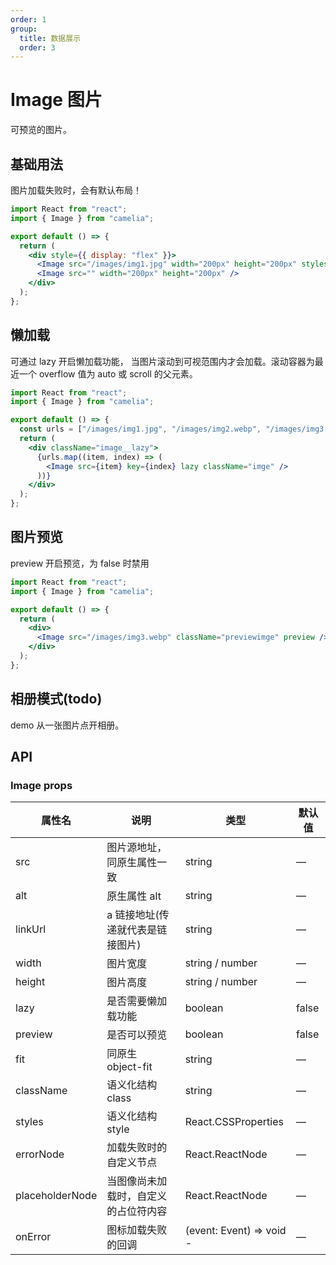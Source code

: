 ```yaml
---
order: 1
group:
  title: 数据展示
  order: 3
---
```


<style>
  .previewimge {
    width: 200px;
    height: 200px;
    margin-bottom: 20px;
  }

  .image__lazy {
    height: 300px;
    overflow-y: auto;
  }
  .image__lazy .imge {
    width: 200px;
    height: 200px;
    margin-bottom: 20px;
 }
</style>

# Image 图片

可预览的图片。

## 基础用法

图片加载失败时，会有默认布局！

```jsx
import React from "react";
import { Image } from "camelia";

export default () => {
  return (
    <div style={{ display: "flex" }}>
      <Image src="/images/img1.jpg" width="200px" height="200px" styles={{ marginRight: "15px" }} />
      <Image src="" width="200px" height="200px" />
    </div>
  );
};
```

## 懒加载

可通过 lazy 开启懒加载功能， 当图片滚动到可视范围内才会加载。滚动容器为最近一个 overflow 值为 auto 或 scroll 的父元素。

```jsx
import React from "react";
import { Image } from "camelia";

export default () => {
  const urls = ["/images/img1.jpg", "/images/img2.webp", "/images/img3.webp", "/images/img4.webp"];
  return (
    <div className="image__lazy">
      {urls.map((item, index) => (
        <Image src={item} key={index} lazy className="imge" />
      ))}
    </div>
  );
};
```

## 图片预览

preview 开启预览，为 false 时禁用

```jsx
import React from "react";
import { Image } from "camelia";

export default () => {
  return (
    <div>
      <Image src="/images/img3.webp" className="previewimge" preview />
    </div>
  );
};
```

## 相册模式(todo)

demo 从一张图片点开相册。

## API

### Image props

| 属性名          | 说明                                 | 类型                     | 默认值 |
| --------------- | ------------------------------------ | ------------------------ | ------ |
| src             | 图片源地址，同原生属性一致           | string                   | —      |
| alt             | 原生属性 alt                         | string                   | —      |
| linkUrl         | a 链接地址(传递就代表是链接图片)     | string                   | —      |
| width           | 图片宽度                             | string / number          | —      |
| height          | 图片高度                             | string / number          | —      |
| lazy            | 是否需要懒加载功能                   | boolean                  | false  |
| preview         | 是否可以预览                         | boolean                  | false  |
| fit             | 同原生 object-fit                    | string                   | —      |
| className       | 语义化结构 class                     | string                   | —      |
| styles          | 语义化结构 style                     | React.CSSProperties      | —      |
| errorNode       | 加载失败时的自定义节点               | React.ReactNode          | —      |
| placeholderNode | 当图像尚未加载时，自定义的占位符内容 | React.ReactNode          | —      |
| onError         | 图标加载失败的回调                   | (event: Event) => void - | —      |
